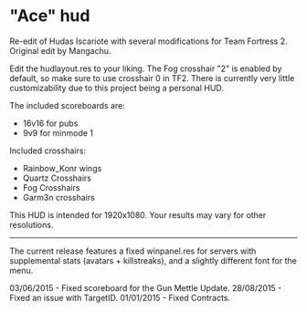 # "Ace" hud
Re-edit of Hudas Iscariote with several modifications for Team Fortress 2. Original edit by Mangachu.

Edit the hudlayout.res to your liking. The Fog crosshair "2" is enabled by default, so make sure to use crosshair 0 in TF2. There is currently very little customizability due to this project being a personal HUD. 

The included scoreboards are:
* 16v16 for pubs 
* 9v9 for minmode 1

Included crosshairs:

* Rainbow_Konr wings
* Quartz Crosshairs
* Fog Crosshairs
* Garm3n crosshairs

This HUD is intended for 1920x1080. Your results may vary for other resolutions.

------

The current release features a fixed winpanel.res for servers with supplemental stats (avatars + killstreaks), and a slightly different font for the menu. 

03/06/2015 - Fixed scoreboard for the Gun Mettle Update.
28/08/2015 - Fixed an issue with TargetID.
01/01/2015 - Fixed Contracts.
